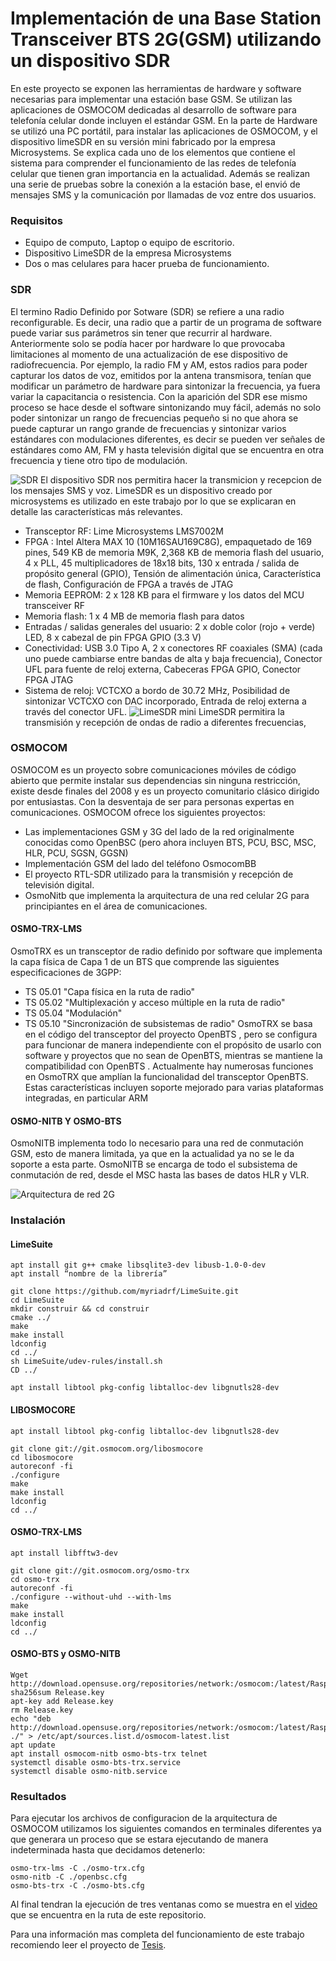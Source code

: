 # Implementación de una Base Station Transceiver BTS 2G(GSM) utilizando un dispositivo SDR
En este proyecto se exponen las herramientas de hardware y software necesarias para implementar una estación base GSM. Se utilizan las aplicaciones de OSMOCOM dedicadas al desarrollo de software para telefonía celular donde incluyen el estándar GSM. En la parte de Hardware se utilizó una PC portátil, para instalar las aplicaciones de OSMOCOM, y el dispositivo limeSDR en su versión mini fabricado por la empresa Microsystems. Se explica cada uno de los elementos que contiene el sistema para comprender el funcionamiento de las redes de telefonía celular que tienen gran importancia en la actualidad. Además se realizan una serie de pruebas sobre la conexión a la estación base, el envió de mensajes SMS y la comunicación por llamadas de voz entre dos usuarios.

### Requisitos
- Equipo de computo, Laptop o equipo de escritorio.
- Dispositivo LimeSDR de la empresa Microsystems
- Dos o mas celulares para hacer prueba de funcionamiento.

### SDR
El termino Radio Definido por Sotware (SDR) se refiere a una radio reconfigurable. Es decir, una radio que a partir de un programa de software puede variar sus parámetros sin tener que recurrir al hardware. Anteriormente solo se podía hacer por hardware lo que provocaba limitaciones al momento de una actualización de ese dispositivo de radiofrecuencia. Por ejemplo, la radio FM y AM, estos radios para poder capturar los datos de voz, emitidos por la antena transmisora, tenían que modificar un parámetro de hardware para sintonizar la frecuencia, ya fuera variar la capacitancia o resistencia. Con la aparición del SDR ese mismo proceso se hace desde el software sintonizando muy fácil, además no solo poder sintonizar un rango de frecuencias pequeño si no que ahora se puede capturar un rango grande de frecuencias y sintonizar varios estándares con modulaciones diferentes, es decir se pueden ver señales de estándares como AM, FM y hasta televisión digital que se encuentra en otra frecuencia y tiene otro tipo de modulación.

![](/img/SDR.png "SDR") 
El dispositivo SDR nos permitira hacer la transmicion y recepcion de los mensajes SMS y voz. LimeSDR es un  dispositivo creado por microsystems es utilizado en este trabajo por lo que se explicaran en detalle las características más relevantes.
- Transceptor RF: Lime Microsystems LMS7002M
- FPGA : Intel Altera MAX 10 (10M16SAU169C8G), empaquetado de 169 pines, 549 KB de memoria M9K, 2,368 KB de memoria flash del usuario, 4 x PLL, 45 multiplicadores de 18x18 bits, 130 x entrada / salida de propósito general (GPIO), Tensión de alimentación única, Característica de flash, Configuración de FPGA a través de JTAG
- Memoria EEPROM: 2 x 128 KB para el firmware y los datos del MCU transceiver RF
- Memoria flash: 1 x 4 MB de memoria flash para datos
- Entradas / salidas generales del usuario: 2 x doble color (rojo + verde) LED, 8 x cabezal de pin FPGA GPIO (3.3 V)
- Conectividad: USB 3.0 Tipo A, 2 x conectores RF coaxiales (SMA) (cada uno puede cambiarse entre bandas de alta y baja frecuencia), Conector UFL para fuente de reloj externa, Cabeceras FPGA GPIO, Conector FPGA JTAG
- Sistema de reloj: VCTCXO a bordo de 30.72 MHz, Posibilidad de sintonizar VCTCXO con DAC incorporado, Entrada de reloj externa a través del conector UFL.
![](/img/LimeSDRmini.png "LimeSDR mini")
LimeSDR permitira la transmisión y recepción de ondas de radio a diferentes frecuencias, 

### OSMOCOM
OSMOCOM es un proyecto sobre comunicaciones móviles de código abierto que permite instalar sus dependencias sin ninguna restricción, existe desde finales del 2008 y es un proyecto comunitario clásico dirigido por entusiastas. Con la desventaja de ser para personas expertas en comunicaciones. OSMOCOM ofrece los siguientes proyectos:
- Las implementaciones GSM y 3G del lado de la red originalmente conocidas como OpenBSC (pero ahora incluyen BTS, PCU, BSC, MSC, HLR, PCU, SGSN, GGSN)
- Implementación GSM del lado del teléfono OsmocomBB
- El proyecto RTL-SDR utilizado para la transmisión y recepción de televisión digital.
- OsmoNitb que implementa la arquitectura de una red celular 2G para principiantes en el área de comunicaciones.

#### OSMO-TRX-LMS
OsmoTRX es un transceptor de radio definido por software que implementa la capa física de Capa 1 de un BTS que comprende las siguientes especificaciones de 3GPP:
- TS 05.01 "Capa física en la ruta de radio"
- TS 05.02 "Multiplexación y acceso múltiple en la ruta de radio"
- TS 05.04 "Modulación"
- TS 05.10 "Sincronización de subsistemas de radio"
OsmoTRX se basa en el código del transceptor del proyecto OpenBTS , pero se configura para funcionar de manera independiente con el propósito de usarlo con software y proyectos que no sean de OpenBTS, mientras se mantiene la compatibilidad con OpenBTS . Actualmente hay numerosas funciones en OsmoTRX que amplían la funcionalidad del transceptor OpenBTS. Estas características incluyen soporte mejorado para varias plataformas integradas, en particular ARM

#### OSMO-NITB Y OSMO-BTS
OsmoNITB implementa todo lo necesario para una red de conmutación GSM, esto de manera limitada, ya que en la actualidad ya no se le da soporte a esta parte. OsmoNITB se encarga de todo el subsistema de conmutación de red, desde el MSC hasta las bases de datos HLR y VLR.

![](/img/Implementacion2G.png "Arquitectura de red 2G") 

### Instalación 
#### LimeSuite
~~~ 
apt install git g++ cmake libsqlite3-dev libusb-1.0-0-dev
apt install “nombre de la librería” 

git clone https://github.com/myriadrf/LimeSuite.git
cd LimeSuite
mkdir construir && cd construir
cmake ../
make
make install
ldconfig
cd ../
sh LimeSuite/udev-rules/install.sh
CD ../

apt install libtool pkg-config libtalloc-dev libgnutls28-dev
~~~

#### LIBOSMOCORE
~~~
apt install libtool pkg-config libtalloc-dev libgnutls28-dev

git clone git://git.osmocom.org/libosmocore
cd libosmocore
autoreconf -fi
./configure
make
make install
ldconfig
cd ../
~~~

#### OSMO-TRX-LMS
~~~ 
apt install libfftw3-dev

git clone git://git.osmocom.org/osmo-trx
cd osmo-trx
autoreconf -fi
./configure --without-uhd --with-lms
make
make install
ldconfig
cd ../

~~~

#### OSMO-BTS y OSMO-NITB
~~~
Wget http://download.opensuse.org/repositories/network:/osmocom:/latest/Raspbian_9.0/Release.key
sha256sum Release.key
apt-key add Release.key
rm Release.key
echo "deb http://download.opensuse.org/repositories/network:/osmocom:/latest/Raspbian_9.0/ ./" > /etc/apt/sources.list.d/osmocom-latest.list
apt update
apt install osmocom-nitb osmo-bts-trx telnet
systemctl disable osmo-bts-trx.service
systemctl disable osmo-nitb.service

~~~
### Resultados
Para ejecutar los archivos de configuracion de la arquitectura de OSMOCOM utilizamos los siguientes comandos en terminales diferentes ya que generara un proceso que se estara ejecutando de manera indeterminada hasta que decidamos detenerlo:
~~~
osmo-trx-lms -C ./osmo-trx.cfg
osmo-nitb -C ./openbsc.cfg
osmo-bts-trx -C ./osmo-bts.cfg
~~~
Al final tendran la ejecución de tres ventanas como se muestra en el [video][video] que se encuentra en la ruta de este repositorio. 

Para una información mas completa del funcionamiento de este trabajo recomiendo leer el proyecto de [Tesis][Tesis].

[video]: https://github.com/GeovanniMadrigal/Red-celular-2G-LimeSDR/tree/main/video
[Tesis]:https://github.com/GeovanniMadrigal/Red-celular-2G-LimeSDR/blob/main/Tesis.pdf